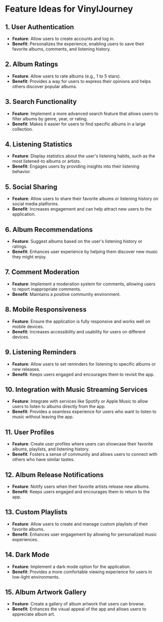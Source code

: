 # Feature Ideas for VinylJourney

## 1. User Authentication
- **Feature**: Allow users to create accounts and log in.
- **Benefit**: Personalizes the experience, enabling users to save their favorite albums, comments, and listening history.

## 2. Album Ratings
- **Feature**: Allow users to rate albums (e.g., 1 to 5 stars).
- **Benefit**: Provides a way for users to express their opinions and helps others discover popular albums.

## 3. Search Functionality
- **Feature**: Implement a more advanced search feature that allows users to filter albums by genre, year, or rating.
- **Benefit**: Makes it easier for users to find specific albums in a large collection.

## 4. Listening Statistics
- **Feature**: Display statistics about the user's listening habits, such as the most listened-to albums or artists.
- **Benefit**: Engages users by providing insights into their listening behavior.

## 5. Social Sharing
- **Feature**: Allow users to share their favorite albums or listening history on social media platforms.
- **Benefit**: Increases engagement and can help attract new users to the application.

## 6. Album Recommendations
- **Feature**: Suggest albums based on the user's listening history or ratings.
- **Benefit**: Enhances user experience by helping them discover new music they might enjoy.

## 7. Comment Moderation
- **Feature**: Implement a moderation system for comments, allowing users to report inappropriate comments.
- **Benefit**: Maintains a positive community environment.

## 8. Mobile Responsiveness
- **Feature**: Ensure the application is fully responsive and works well on mobile devices.
- **Benefit**: Increases accessibility and usability for users on different devices.

## 9. Listening Reminders
- **Feature**: Allow users to set reminders for listening to specific albums or new releases.
- **Benefit**: Keeps users engaged and encourages them to revisit the app.

## 10. Integration with Music Streaming Services
- **Feature**: Integrate with services like Spotify or Apple Music to allow users to listen to albums directly from the app.
- **Benefit**: Provides a seamless experience for users who want to listen to music without leaving the app.

## 11. User Profiles
- **Feature**: Create user profiles where users can showcase their favorite albums, playlists, and listening history.
- **Benefit**: Fosters a sense of community and allows users to connect with others who have similar tastes.

## 12. Album Release Notifications
- **Feature**: Notify users when their favorite artists release new albums.
- **Benefit**: Keeps users engaged and encourages them to return to the app.

## 13. Custom Playlists
- **Feature**: Allow users to create and manage custom playlists of their favorite albums.
- **Benefit**: Enhances user engagement by allowing for personalized music experiences.

## 14. Dark Mode
- **Feature**: Implement a dark mode option for the application.
- **Benefit**: Provides a more comfortable viewing experience for users in low-light environments.

## 15. Album Artwork Gallery
- **Feature**: Create a gallery of album artwork that users can browse.
- **Benefit**: Enhances the visual appeal of the app and allows users to appreciate album art.